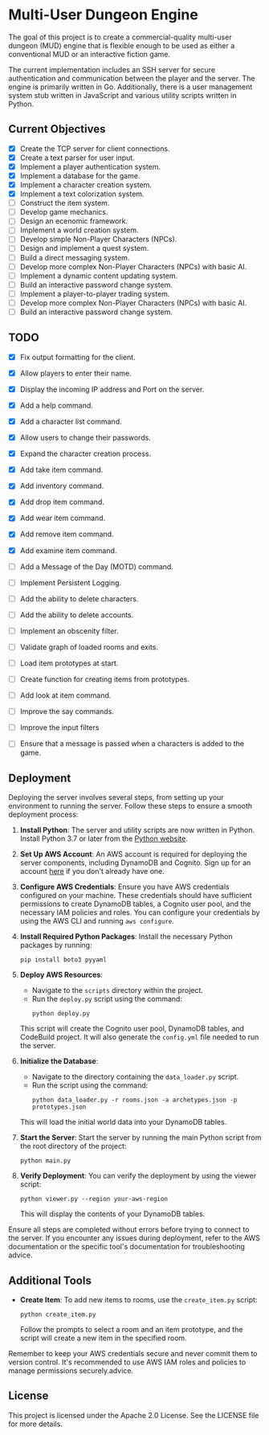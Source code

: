 # Multi-User Dungeon Engine

The goal of this project is to create a commercial-quality multi-user dungeon (MUD) engine that is flexible enough to be used as either a conventional MUD or an interactive fiction game.

The current implementation includes an SSH server for secure authentication and communication between the player and the server. The engine is primarily written in Go. Additionally, there is a user management system stub written in JavaScript and various utility scripts written in Python.

## Current Objectives

- [x] Create the TCP server for client connections.
- [x] Create a text parser for user input.
- [x] Implement a player authentication system.
- [x] Implement a database for the game.
- [x] Implement a character creation system.
- [x] Implement a text colorization system.
- [ ] Construct the item system.
- [ ] Develop game mechanics.
- [ ] Design an ecenomic framework.
- [ ] Implement a world creation system.
- [ ] Develop simple Non-Player Characters (NPCs).
- [ ] Design and implement a quest system.
- [ ] Build a direct messaging system.
- [ ] Develop more complex Non-Player Characters (NPCs) with basic AI.
- [ ] Implement a dynamic content updating system.
- [ ] Build an interactive password change system.
- [ ] Implement a player-to-player trading system.
- [ ] Develop more complex Non-Player Characters (NPCs) with basic AI.
- [ ] Build an interactive password change system.

## TODO

- [x] Fix output formatting for the client.
- [x] Allow players to enter their name.
- [x] Display the incoming IP address and Port on the server.
- [x] Add a help command.
- [x] Add a character list command.
- [x] Allow users to change their passwords.
- [x] Expand the character creation process.
- [x] Add take item command.
- [x] Add inventory command.
- [x] Add drop item command.
- [x] Add wear item command.
- [x] Add remove item command.
- [x] Add examine item command.
- [ ] Add a Message of the Day (MOTD) command.
- [ ] Implement Persistent Logging.
- [ ] Add the ability to delete characters.
- [ ] Add the ability to delete accounts.
- [ ] Implement an obscenity filter.
- [ ] Validate graph of loaded rooms and exits.
- [ ] Load item prototypes at start.
- [ ] Create function for creating items from prototypes.
- [ ] Add look at item command.
- [ ] Improve the say commands.
- [ ] Improve the input filters
- [ ] Ensure that a message is passed when a characters is added to the game.


## Deployment

Deploying the server involves several steps, from setting up your environment to running the server. Follow these steps to ensure a smooth deployment process:

1. **Install Python**: The server and utility scripts are now written in Python. Install Python 3.7 or later from the [Python website](https://www.python.org/).

2. **Set Up AWS Account**: An AWS account is required for deploying the server components, including DynamoDB and Cognito. Sign up for an account [here](https://aws.amazon.com/) if you don't already have one.

3. **Configure AWS Credentials**: Ensure you have AWS credentials configured on your machine. These credentials should have sufficient permissions to create DynamoDB tables, a Cognito user pool, and the necessary IAM policies and roles. You can configure your credentials by using the AWS CLI and running `aws configure`.

4. **Install Required Python Packages**: Install the necessary Python packages by running:
   ```
   pip install boto3 pyyaml
   ```

5. **Deploy AWS Resources**:
   - Navigate to the `scripts` directory within the project.
   - Run the `deploy.py` script using the command:
     ```
     python deploy.py
     ```
   This script will create the Cognito user pool, DynamoDB tables, and CodeBuild project. It will also generate the `config.yml` file needed to run the server.

6. **Initialize the Database**:
   - Navigate to the directory containing the `data_loader.py` script.
   - Run the script using the command:
     ```
     python data_loader.py -r rooms.json -a archetypes.json -p prototypes.json
     ```
   This will load the initial world data into your DynamoDB tables.

7. **Start the Server**: Start the server by running the main Python script from the root directory of the project:
   ```
   python main.py
   ```

8. **Verify Deployment**: You can verify the deployment by using the viewer script:
   ```
   python viewer.py --region your-aws-region
   ```
   This will display the contents of your DynamoDB tables.

Ensure all steps are completed without errors before trying to connect to the server. If you encounter any issues during deployment, refer to the AWS documentation or the specific tool's documentation for troubleshooting advice.

## Additional Tools

- **Create Item**: To add new items to rooms, use the `create_item.py` script:
  ```
  python create_item.py
  ```
  Follow the prompts to select a room and an item prototype, and the script will create a new item in the specified room.

Remember to keep your AWS credentials secure and never commit them to version control. It's recommended to use AWS IAM roles and policies to manage permissions securely.advice.

## License

This project is licensed under the Apache 2.0 License. See the LICENSE file for more details.
